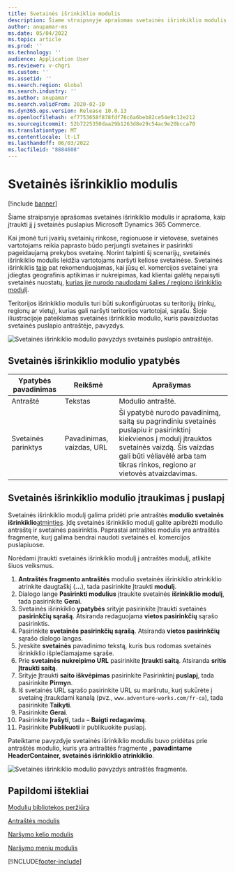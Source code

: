 ```yaml
---
title: Svetainės išrinkiklio modulis
description: Šiame straipsnyje aprašomas svetainės išrinkiklio modulis ir aprašoma, kaip įtraukti jį į svetainės puslapius Microsoft Dynamics 365 Commerce.
author: anupamar-ms
ms.date: 05/04/2022
ms.topic: article
ms.prod: ''
ms.technology: ''
audience: Application User
ms.reviewer: v-chgri
ms.custom: ''
ms.assetid: ''
ms.search.region: Global
ms.search.industry: ''
ms.author: anupamar
ms.search.validFrom: 2020-02-10
ms.dyn365.ops.version: Release 10.0.13
ms.openlocfilehash: ef7753658f878fdf76c6a6beb82ce54e9c12e212
ms.sourcegitcommit: 52b7225350daa29b1263d8e29c54ac9e20bcca70
ms.translationtype: MT
ms.contentlocale: lt-LT
ms.lasthandoff: 06/03/2022
ms.locfileid: "8884608"
---
```

# <a name="site-picker-module"></a>Svetainės išrinkiklio modulis

[!include [banner](includes/banner.md)]

Šiame straipsnyje aprašomas svetainės išrinkiklio modulis ir aprašoma, kaip įtraukti jį į svetainės puslapius Microsoft Dynamics 365 Commerce.

Kai įmonė turi įvairių svetainių rinkose, regionuose ir vietovėse, svetainės vartotojams reikia paprasto būdo perjungti svetaines ir pasirinkti pageidaujamą prekybos svetainę. Norint talpinti šį scenarijų, svetainės išrinkiklio modulis leidžia vartotojams naršyti keliose svetainėse. Svetainės išrinkiklis [taip](geo-detection-redirection.md) pat rekomenduojamas, kai jūsų el. komercijos svetainei yra įdiegtas geografinis aptikimas ir nukreipimas, kad klientai galėtų nepaisyti svetainės nuostatų, [kurias jie nurodo naudodami šalies / regiono išrinkiklio modulį](country-region-picker-module.md). 

Teritorijos išrinkiklio modulis turi būti sukonfigūruotas su teritorijų (rinkų, regionų ar vietų), kurias gali naršyti teritorijos vartotojai, sąrašu. Šioje iliustracijoje pateikiamas svetainės išrinkiklio modulio, kuris pavaizduotas svetainės puslapio antraštėje, pavyzdys.

![Svetainės išrinkiklio modulio pavyzdys svetainės puslapio antraštėje.](./media/ecommerce-sitepicker.PNG)

## <a name="site-picker-module-properties"></a>Svetainės išrinkiklio modulio ypatybės

| Ypatybės pavadinimas | Reikšmė                 | Aprašymas |
|---------------|-----------------------|-------------|
| Antraštė       | Tekstas                  | Modulio antraštė. |
| Svetainės parinktys  | Pavadinimas, vaizdas, URL      | Ši ypatybė nurodo pavadinimą, saitą su pagrindiniu svetainės puslapiu ir pasirinktinį kiekvienos į modulį įtrauktos svetainės vaizdą. Šis vaizdas gali būti vėliavėlė arba tam tikras rinkos, regiono ar vietovės atvaizdavimas. |

## <a name="add-a-site-picker-module-to-a-page"></a>Svetainės išrinkiklio modulio įtraukimas į puslapį

Svetainės išrinkiklio modulį galima pridėti prie antraštės **modulio svetainės išrinkiklio**[atminties](author-header-module.md). Įdę svetainės išrinkiklio modulį galite apibrėžti modulio antraštę ir svetainės pasirinktis. Paprastai antraštės modulis yra antraštės fragmente, kurį galima bendrai naudoti svetainės el. komercijos puslapiuose. 

Norėdami įtraukti svetainės išrinkiklio modulį į antraštės modulį, atlikite šiuos veiksmus.

1. **Antraštės fragmento antraštės** modulio svetainės išrinkiklio atrinkiklio atrinkite daugtaškį (**...**), tada pasirinkite Įtraukti **modulį**.
1. Dialogo lange **Pasirinkti modulius** įtraukite svetainės **išrinkiklio modulį**, tada pasirinkite **Gerai**.
1. Svetainės išrinkiklio **ypatybės** srityje pasirinkite Įtraukti svetainės **pasirinkčių sąrašą**. Atsiranda redaguojama **vietos pasirinkčių** sąrašo pasirinktis.
1. Pasirinkite **svetainės pasirinkčių sąrašą**. Atsiranda **vietos pasirinkčių** sąrašo dialogo langas.
1. Įveskite **svetainės** pavadinimo tekstą, kuris bus rodomas svetainės išrinkiklio išplečiamajame sąraše.
1. Prie **svetainės nukreipimo URL** pasirinkite **Įtraukti saitą**. Atsiranda **sritis Įtraukti saitą**.
1. Srityje Įtraukti **saito iškvėpimas** pasirinkite Pasirinktinį **puslapį**, tada pasirinkite **Pirmyn**.
1. Iš svetainės URL sąrašo pasirinkite URL su maršrutu, kurį sukūrėte į svetainę įtraukdami kanalą (pvz., `www.adventure-works.com/fr-ca`), tada pasirinkite **Taikyti**.
1. Pasirinkite **Gerai**.
1. Pasirinkite **Įrašyti**, tada – **Baigti redagavimą**.
1. Pasirinkite **Publikuoti** ir publikuokite puslapį.

Pateiktame pavyzdyje svetainės išrinkiklio modulis buvo pridėtas prie antraštės modulio, kuris yra antraštės fragmente **,** **pavadintame HeaderContainer, svetainės išrinkiklio atrinkiklio**.

![Svetainės išrinkiklio modulio pavyzdys antraštės fragmente.](./media/ecommerce-sitepicker-2.png)

## <a name="additional-resources"></a>Papildomi ištekliai

[Modulių bibliotekos peržiūra](starter-kit-overview.md)

[Antraštės modulis](author-header-module.md)

[Naršymo kelio modulis](add-breadcrumb.md)

[Naršymo meniu modulis](nav-menu-module.md)


[!INCLUDE[footer-include](../includes/footer-banner.md)]

